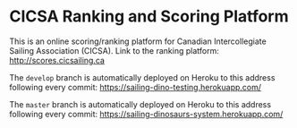 # CICSA Ranking and Scoring Platform

This is an online scoring/ranking platform for Canadian Intercollegiate Sailing Association (CICSA). Link to the ranking platform: http://scores.cicsailing.ca


The ```develop``` branch is automatically deployed on Heroku to this address following every commit: https://sailing-dino-testing.herokuapp.com/

The ```master``` branch is automatically deployed on Heroku to this address following every commit: https://sailing-dinosaurs-system.herokuapp.com/
